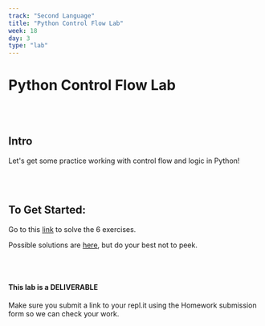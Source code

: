 ```yaml
---
track: "Second Language"
title: "Python Control Flow Lab"
week: 18
day: 3
type: "lab"
---
```


# Python Control Flow Lab

<br>
<br>

## Intro

Let's get some practice working with control flow and logic in Python!

<br>
<br>

## To Get Started:

Go to this [link](https://repl.it/@DanielJS/Python-Control-Flow-Lab) to solve the 6 exercises.

Possible solutions are [here](https://repl.it/@DanielJS/Python-Control-Flow-Lab-Solutions), but do your best not to peek.

<br>
<br>

#### This lab is a DELIVERABLE

Make sure you submit a link to your repl.it using the Homework submission form so we can check your work.
